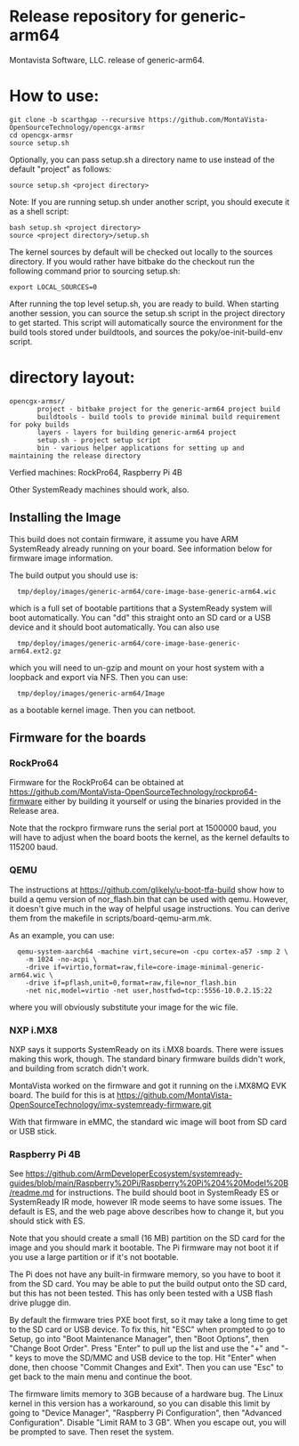# Release repository for generic-arm64

Montavista Software, LLC. release of generic-arm64. 

How to use:
==========
```
git clone -b scarthgap --recursive https://github.com/MontaVista-OpenSourceTechnology/opencgx-armsr
cd opencgx-armsr
source setup.sh
```
Optionally, you can pass setup.sh a directory name to use instead of the
default "project" as follows:

```
source setup.sh <project directory>
```
Note: If you are running setup.sh under another script, you should execute it
as a shell script:

```
bash setup.sh <project directory>
source <project directory>/setup.sh
```
The kernel sources by default will be checked out locally to the sources
directory. If you would rather have bitbake do the checkout run the following
command prior to sourcing setup.sh:

```
export LOCAL_SOURCES=0
```

After running the top level setup.sh, you are ready to build. When starting
another session, you can source the setup.sh script in the project directory
to get started. This script will automatically source the environment for
the build tools stored under buildtools, and sources the 
poky/oe-init-build-env script.

directory layout:
================
```
opencgx-armsr/
       project - bitbake project for the generic-arm64 project build
       buildtools - build tools to provide minimal build requirement for poky builds
       layers - layers for building generic-arm64 project
       setup.sh - project setup script
       bin - various helper applications for setting up and maintaining the release directory
```

Verfied machines: RockPro64, Raspberry Pi 4B

Other SystemReady machines should work, also.

## Installing the Image

This build does not contain firmware, it assume you have ARM
SystemReady already running on your board.  See information below for
firmware image information.

The build output you should use is:

```
  tmp/deploy/images/generic-arm64/core-image-base-generic-arm64.wic
```

which is a full set of bootable partitions that a SystemReady system
will boot automatically.  You can "dd" this straight onto an SD card
or a USB device and it should boot automatically.  You can also use

```
  tmp/deploy/images/generic-arm64/core-image-base-generic-arm64.ext2.gz
```

which you will need to un-gzip and mount on your host system with a
loopback and export via NFS.  Then you can use:

```
  tmp/deploy/images/generic-arm64/Image
```

as a bootable kernel image.  Then you can netboot.

## Firmware for the boards

### RockPro64

Firmware for the RockPro64 can be obtained at
https://github.com/MontaVista-OpenSourceTechnology/rockpro64-firmware
either by building it yourself or using the binaries provided in the
Release area.

Note that the rockpro firmware runs the serial port at 1500000 baud,
you will have to adjust when the board boots the kernel, as the kernel
defaults to 115200 baud.

### QEMU

The instructions at https://github.com/glikely/u-boot-tfa-build show
how to build a qemu version of nor_flash.bin that can be used with
qemu.  However, it doesn't give much in the way of helpful usage
instructions.  You can derive them from the makefile in
scripts/board-qemu-arm.mk.

As an example, you can use:
```
  qemu-system-aarch64 -machine virt,secure=on -cpu cortex-a57 -smp 2 \
    -m 1024 -no-acpi \
    -drive if=virtio,format=raw,file=core-image-minimal-generic-arm64.wic \
    -drive if=pflash,unit=0,format=raw,file=nor_flash.bin
    -net nic,model=virtio -net user,hostfwd=tcp::5556-10.0.2.15:22
```
where you will obviously substitute your image for the wic file.

### NXP i.MX8

NXP says it supports SystemReady on its i.MX8 boards.  There were
issues making this work, though.  The standard binary firmware builds
didn't work, and building from scratch didn't work.

MontaVista worked on the firmware and got it running on the i.MX8MQ
EVK board.  The build for this is at
https://github.com/MontaVista-OpenSourceTechnology/imx-systemready-firmware.git

With that firmware in eMMC, the standard wic image will boot from SD
card or USB stick.

### Raspberry Pi 4B

See
https://github.com/ArmDeveloperEcosystem/systemready-guides/blob/main/Raspberry%20Pi/Raspberry%20Pi%204%20Model%20B/readme.md
for instructions.  The build should boot in SystemReady ES or
SystemReady IR mode, however IR mode seems to have some issues.  The
default is ES, and the web page above describes how to change it, but
you should stick with ES.

Note that you should create a small (16 MB) partition on the SD card
for the image and you should mark it bootable.  The Pi firmware may
not boot it if you use a large partition or if it's not bootable.

The Pi does not have any built-in firmware memory, so you have to boot
it from the SD card.  You may be able to put the build output onto the
SD card, but this has not been tested.  This has only been tested with
a USB flash drive plugge din.

By default the firmware tries PXE boot first, so it may take a long
time to get to the SD card or USB device.  To fix this, hit "ESC" when
prompted to go to Setup, go into "Boot Maintenance Manager", then
"Boot Options", then "Change Boot Order".  Press "Enter" to pull up
the list and use the "+" and "-" keys to move the SD/MMC and USB
device to the top.  Hit "Enter" when done, then choose "Commit Changes
and Exit".  Then you can use "Esc" to get back to the main menu and
continue the boot.

The firmware limits memory to 3GB because of a hardware bug.  The
Linux kernel in this version has a workaround, so you can disable this
limit by going to "Device Manager", "Raspberry Pi Configuration", then
"Advanced Configuration".  Disable "Limit RAM to 3 GB".  When you
escape out, you will be prompted to save.  Then reset the system.
